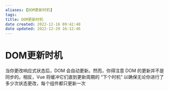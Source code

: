 ```yaml
---
aliases: [DOM更新时机]
tags: 
title: DOM更新时机
date created: 2022-12-16 09:42:48
date updated: 2022-12-29 16:12:46
---
```


# DOM更新时机

当你更改响应式状态后，DOM 会自动更新。然而，你得注意 DOM 的更新并不是同步的。相反，Vue 将缓冲它们直到更新周期的 “下个时机” 以确保无论你进行了多少次状态更改，每个组件都只更新一次
